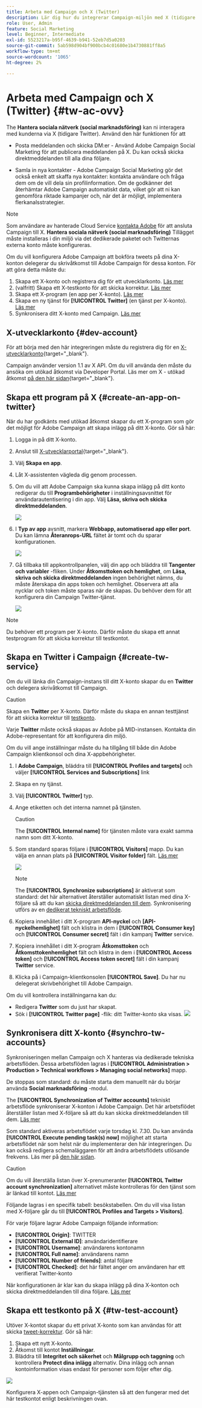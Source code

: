```yaml
---
title: Arbeta med Campaign och X (Twitter)
description: Lär dig hur du integrerar Campaign-miljön med X (tidigare Twitter)
role: User, Admin
feature: Social Marketing
level: Beginner, Intermediate
exl-id: 5523217a-b95f-4639-b941-52eb7d5a0203
source-git-commit: 5ab598d904bf900bcb4c01680e1b4730881ff8a5
workflow-type: tm+mt
source-wordcount: '1065'
ht-degree: 2%

---
```


# Arbeta med Campaign och X (Twitter) {#tw-ac-ovv}

The **Hantera sociala nätverk (social marknadsföring)** kan ni interagera med kunderna via X (tidigare Twitter). Använd den här funktionen för att

* Posta meddelanden och skicka DM:er - Använd Adobe Campaign Social Marketing för att publicera meddelanden på X. Du kan också skicka direktmeddelanden till alla dina följare.

* Samla in nya kontakter - Adobe Campaign Social Marketing gör det också enkelt att skaffa nya kontakter: kontakta användare och fråga dem om de vill dela sin profilinformation. Om de godkänner det återhämtar Adobe Campaign automatiskt data, vilket gör att ni kan genomföra riktade kampanjer och, när det är möjligt, implementera flerkanalsstrategier.


>[!NOTE]
>
>Som användare av hanterade Cloud Service [kontakta Adobe](../start/campaign-faq.md#support) för att ansluta Campaign till X.  **Hantera sociala nätverk (social marknadsföring)** Tillägget måste installeras i din miljö via det dedikerade paketet och Twitternas externa konto måste konfigureras.


Om du vill konfigurera Adobe Campaign att bokföra tweets på dina X-konton delegerar du skrivåtkomst till Adobe Campaign för dessa konton. För att göra detta måste du:

1. Skapa ett X-konto och registrera dig för ett utvecklarkonto. [Läs mer](#dev-account)
1. (valfritt) Skapa ett X-testkonto för att skicka korrektur. [Läs mer](#tw-test-account)
1. Skapa ett X-program (en app per X-konto). [Läs mer](#create-an-app-on-twitter)
1. Skapa en ny tjänst för **[!UICONTROL Twitter]** (en tjänst per X-konto). [Läs mer](#create-tw-service)
1. Synkronisera ditt X-konto med Campaign. [Läs mer](#synchro-tw-accounts)

## X-utvecklarkonto {#dev-account}

För att börja med den här integreringen måste du registrera dig för en [X-utvecklarkonto](https://developer.twitter.com){target="_blank"}.

Campaign använder version 1.1 av X API. Om du vill använda den måste du ansöka om utökad åtkomst via Developer Portal. Läs mer om X - utökad åtkomst [på den här sidan](https://developer.twitter.com/en/portal/products/elevated){target="_blank"}.

## Skapa ett program på X {#create-an-app-on-twitter}

När du har godkänts med utökad åtkomst skapar du ett X-program som gör det möjligt för Adobe Campaign att skapa inlägg på ditt X-konto. Gör så här:

1. Logga in på ditt X-konto.
1. Anslut till [X-utvecklarportal](https://developer.twitter.com/en/apps){target="_blank"}.
1. Välj **Skapa en app**.
1. Låt X-assistenten vägleda dig genom processen.
1. Om du vill att Adobe Campaign ska kunna skapa inlägg på ditt konto redigerar du till **Programbehörigheter** i inställningsavsnittet för användarautentisering i din app. Välj **Läsa, skriva och skicka direktmeddelanden**.

   ![](assets/tw-permissions.png)

1. I **Typ av app** avsnitt, markera **Webbapp, automatiserad app eller port**. Du kan lämna **Återanrops-URL** fältet är tomt och du sparar konfigurationen.

   ![](assets/tw-app-type.png)

1. Gå tillbaka till appkontrollpanelen, välj din app och bläddra till **Tangenter och variabler** -fliken. Under **Åtkomsttoken och hemlighet**, om **Läsa, skriva och skicka direktmeddelanden** ingen behörighet nämns, du måste återskapa din apps token och hemlighet. Observera att alla nycklar och token måste sparas när de skapas. Du behöver dem för att konfigurera din Campaign Twitter-tjänst.

   ![](assets/tw-permissions-check.png)


>[!NOTE]
>
>Du behöver ett program per X-konto. Därför måste du skapa ett annat testprogram för att skicka korrektur till testkontot.
>

## Skapa en Twitter i Campaign {#create-tw-service}

Om du vill länka din Campaign-instans till ditt X-konto skapar du en **Twitter** och delegera skrivåtkomst till Campaign.

>[!CAUTION]
>
>Skapa en **Twitter** per X-konto. Därför måste du skapa en annan testtjänst för att skicka korrektur till [testkonto](#tw-test-account).
>
>Varje **Twitter** måste också skapas av Adobe på MID-instansen. Kontakta din Adobe-representant för att konfigurera din miljö.
>

Om du vill ange inställningar måste du ha tillgång till både din Adobe Campaign klientkonsol och dina X-appbehörigheter.

1. I **Adobe Campaign**, bläddra till **[!UICONTROL Profiles and targets]** och väljer **[!UICONTROL Services and Subscriptions]** link
1. Skapa en ny tjänst.
1. Välj **[!UICONTROL Twitter]** typ.
1. Ange etiketten och det interna namnet på tjänsten.

   >[!CAUTION]
   >
   >The **[!UICONTROL Internal name]** för tjänsten måste vara exakt samma namn som ditt X-konto.
   >

1. Som standard sparas följare i **[!UICONTROL Visitors]** mapp. Du kan välja en annan plats på **[!UICONTROL Visitor folder]** fält. [Läs mer](../send/twitter.md#direct-tw-messages)

   ![](assets/tw-service-in-ac.png)

   >[!NOTE]
   >
   >The **[!UICONTROL Synchronize subscriptions]** är aktiverat som standard: det här alternativet återställer automatiskt listan med dina X-följare så att du kan [skicka direktmeddelanden till dem](../send/twitter.md#direct-tw-messages). Synkronisering utförs av en [dedikerat tekniskt arbetsflöde](#synchro-tw-accounts).

1. Kopiera innehållet i ditt X-program **API-nyckel** och **[API-nyckelhemlighet]** fält och klistra in dem i **[!UICONTROL Consumer key]** och **[!UICONTROL Consumer secret]** fält i din kampanj **Twitter** service.

1. Kopiera innehållet i ditt X-program **Åtkomsttoken** och **Åtkomsttokenhemlighet** fält och klistra in dem i **[!UICONTROL Access token]** och **[!UICONTROL Access token secret]** fält i din kampanj **Twitter** service.

1. Klicka på i Campaign-klientkonsolen **[!UICONTROL Save]**. Du har nu delegerat skrivbehörighet till Adobe Campaign.

Om du vill kontrollera inställningarna kan du:

* Redigera **Twitter** som du just har skapat.
* Sök i **[!UICONTROL Twitter page]** -flik: ditt Twitter-konto ska visas.
  ![](assets/tw-page.png)

## Synkronisera ditt X-konto {#synchro-tw-accounts}

Synkroniseringen mellan Campaign och X hanteras via dedikerade tekniska arbetsflöden. Dessa arbetsflöden lagras i **[!UICONTROL Administration > Production > Technical workflows > Managing social networks]** mapp.

De stoppas som standard: du måste starta dem manuellt när du börjar använda **Social marknadsföring** -modul.

The **[!UICONTROL Synchronization of Twitter accounts]** tekniskt arbetsflöde synkroniserar X-konton i Adobe Campaign. Det här arbetsflödet återställer listan med X-följare så att du kan skicka direktmeddelanden till dem. [Läs mer](../send/twitter.md#direct-tw-messages)

Som standard aktiveras arbetsflödet varje torsdag kl. 7.30. Du kan använda **[!UICONTROL Execute pending task(s) now]** möjlighet att starta arbetsflödet när som helst när du implementerar den här integreringen.  Du kan också redigera schemaläggaren för att ändra arbetsflödets utlösande frekvens. Läs mer på [den här sidan](../../automation/workflow/scheduler.md).

>[!CAUTION]
>
>Om du vill återställa listan över X-prenumeranter **[!UICONTROL Twitter account synchronization]** alternativet måste kontrolleras för den tjänst som är länkad till kontot. [Läs mer](#create-tw-service)

Följande lagras i en specifik tabell: besökstabellen. Om du vill visa listan med X-följare går du till **[!UICONTROL Profiles and Targets > Visitors]**.

För varje följare lagrar Adobe Campaign följande information:

* **[!UICONTROL Origin]**: TWITTER
* **[!UICONTROL External ID]**: användaridentifierare
* **[!UICONTROL Username]**: användarens kontonamn
* **[!UICONTROL Full name]**: användarens namn
* **[!UICONTROL Number of friends]**: antal följare
* **[!UICONTROL Checked]**: det här fältet anger om användaren har ett verifierat Twitter-konto

När konfigurationen är klar kan du skapa inlägg på dina X-konton och skicka direktmeddelanden till dina följare. [Läs mer](../send/twitter.md)

## Skapa ett testkonto på X {#tw-test-account}

Utöver X-kontot skapar du ett privat X-konto som kan användas för att skicka [tweet-korrektur](../send/twitter.md#send-tw-proofs). Gör så här:

1. Skapa ett nytt X-konto.
1. Åtkomst till kontot  **Inställningar**.
1. Bläddra till **Integritet och säkerhet** och **Målgrupp och taggning** och kontrollera **Protect dina inlägg** alternativ. Dina inlägg och annan kontoinformation visas endast för personer som följer efter dig.

![](assets/do-not-localize/social_tw_test_page.png)

Konfigurera X-appen och Campaign-tjänsten så att den fungerar med det här testkontot enligt beskrivningen ovan.
